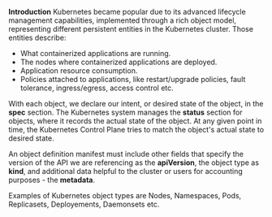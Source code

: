 **Introduction**
Kubernetes became popular due to its advanced lifecycle management capabilities, implemented through a rich object model, representing different persistent entities in the Kubernetes cluster. Those entities describe:

- What containerized applications are running.
- The nodes where containerized applications are deployed.
- Application resource consumption.
- Policies attached to applications, like restart/upgrade policies, fault tolerance, ingress/egress, access control etc.

With each object, we declare our intent, or desired state of the object, in the <b>spec</b> section. The Kubernetes system manages the <b>status</b> section for objects, where it records the actual state of the object. At any given point in time, the Kubernetes Control Plane tries to match the object's actual state to desired state.

An object definition manifest must include other fields that specify the version of the API we are referencing as the <b>apiVersion</b>, the object type as <b>kind</b>, and additional data helpful to the cluster or users for accounting purposes - the <b>metadata</b>.

Examples of Kubernetes object types are Nodes, Namespaces, Pods, Replicasets, Deployements, Daemonsets etc.

